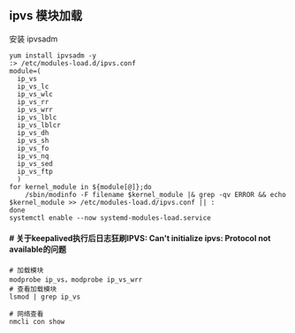 ipvs 模块加载
-------

安装 ipvsadm

    yum install ipvsadm -y
    :> /etc/modules-load.d/ipvs.conf
    module=(
      ip_vs
      ip_vs_lc
      ip_vs_wlc
      ip_vs_rr
      ip_vs_wrr
      ip_vs_lblc
      ip_vs_lblcr
      ip_vs_dh
      ip_vs_sh
      ip_vs_fo
      ip_vs_nq
      ip_vs_sed
      ip_vs_ftp
      )
    for kernel_module in ${module[@]};do
        /sbin/modinfo -F filename $kernel_module |& grep -qv ERROR && echo $kernel_module >> /etc/modules-load.d/ipvs.conf || :
    done
    systemctl enable --now systemd-modules-load.service



#### # 关于keepalived执行后日志狂刷IPVS: Can't initialize ipvs: Protocol not available的问题

    # 加载模块
    modprobe ip_vs，modprobe ip_vs_wrr
    # 查看加载模块
    lsmod | grep ip_vs

    # 网络查看
    nmcli con show